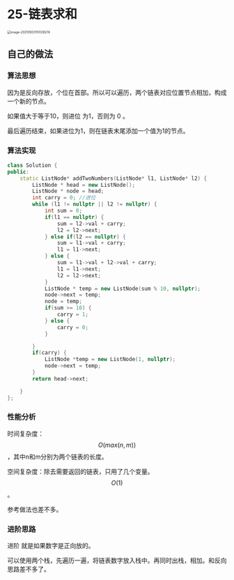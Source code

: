 # 25-链表求和

<img src="https://crayon-1302863897.cos.ap-beijing.myqcloud.com/image/image-20210503110129274.png" alt="image-20210503110129274" style="zoom:50%;" />



## 自己的做法

### 算法思想

因为是反向存放，个位在首部。所以可以遍历，两个链表对应位置节点相加，构成一个新的节点。

如果值大于等于10，则进位 为1，否则为 0 。

最后遍历结束，如果进位为1，则在链表末尾添加一个值为1的节点。



### 算法实现

```c++
class Solution {
public:
    static ListNode* addTwoNumbers(ListNode* l1, ListNode* l2) {
        ListNode * head = new ListNode();
        ListNode * node = head;
        int carry = 0; //进位
        while (l1 != nullptr || l2 != nullptr) {
            int sum = 0;
            if(l1 == nullptr) {
                sum = l2->val + carry;
                l2 = l2->next;
            } else if(l2 == nullptr) {
                sum = l1->val + carry;
                l1 = l1->next;
            } else {
                sum = l1->val + l2->val + carry;
                l1 = l1->next;
                l2 = l2->next;
            }
            ListNode * temp = new ListNode(sum % 10, nullptr);
            node->next = temp;
            node = temp;
            if(sum >= 10) {
                carry = 1;
            } else {
                carry = 0;
            }

        }
        if(carry) {
            ListNode *temp = new ListNode(1, nullptr);
            node->next = temp;
        }
        return head->next;

    }
};
```



### 性能分析

时间复杂度：$$O(max(n ,m))$$，其中n和m分别为两个链表的长度。

空间复杂度：除去需要返回的链表，只用了几个变量。$$O(1)$$。



参考做法也差不多。



### 进阶思路

进阶 就是如果数字是正向放的。

可以使用两个栈，先遍历一遍，将链表数字放入栈中。再同时出栈，相加。和反向思路差不多了。

